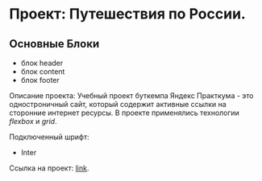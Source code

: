 # Проект: Путешествия по России.

## Основные Блоки

- блок header
- блок content
- блок footer

Описание проекта: Учебный проект буткемпа Яндекс Практкума - это одностроничный сайт, который содержит активные ссылки на сторонние интернет ресурсы. В проекте применялись технологии *flexbox* и *grid*.

Подключенный шрифт:
- Inter

Ссылка на проект: [link](https://artefact86.github.io/russian-travel-bootcamp/).